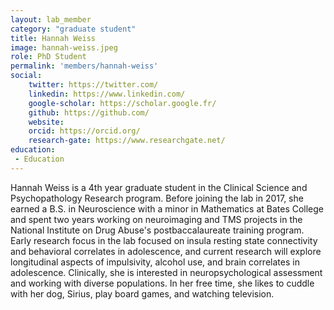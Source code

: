 ```yaml
---
layout: lab_member
category: "graduate student"
title: Hannah Weiss
image: hannah-weiss.jpeg
role: PhD Student
permalink: 'members/hannah-weiss'
social:
    twitter: https://twitter.com/
    linkedin: https://www.linkedin.com/
    google-scholar: https://scholar.google.fr/
    github: https://github.com/
    website:
    orcid: https://orcid.org/
    research-gate: https://www.researchgate.net/
education:
 - Education
---
```


Hannah Weiss is a 4th year graduate student in the Clinical Science and Psychopathology Research program. Before joining the lab in 2017, she earned a B.S. in Neuroscience with a minor in Mathematics at Bates College and spent two years working on neuroimaging and TMS projects in the National Institute on Drug Abuse's postbaccalaureate training program. Early research focus in the lab focused on insula resting state connectivity and behavioral correlates in adolescence, and current research will explore longitudinal aspects of impulsivity, alcohol use, and brain correlates in adolescence. Clinically, she is interested in neuropsychological assessment and working with diverse populations. In her free time, she likes to cuddle with her dog, Sirius, play board games, and watching television. 


